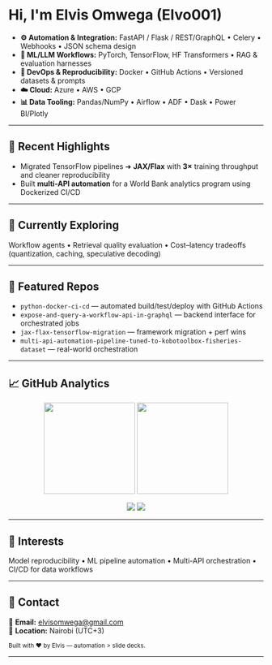 # Hi, I'm **Elvis Omwega** (Elvo001)

- **⚙️ Automation & Integration:** FastAPI / Flask / REST/GraphQL • Celery • Webhooks • JSON schema design  
- **🧠 ML/LLM Workflows:** PyTorch, TensorFlow, HF Transformers • RAG & evaluation harnesses  
- **🧪 DevOps & Reproducibility:** Docker • GitHub Actions • Versioned datasets & prompts  
- **☁️ Cloud:** Azure • AWS • GCP  
- **📊 Data Tooling:** Pandas/NumPy • Airflow • ADF • Dask • Power BI/Plotly  

---

## 🔭 Recent Highlights
- Migrated TensorFlow pipelines ➜ **JAX/Flax** with **3×** training throughput and cleaner reproducibility  
- Built **multi-API automation** for a World Bank analytics program using Dockerized CI/CD  

---

## 🧪 Currently Exploring
Workflow agents • Retrieval quality evaluation • Cost–latency tradeoffs (quantization, caching, speculative decoding)

---

## 📌 Featured Repos
- `python-docker-ci-cd` — automated build/test/deploy with GitHub Actions  
- `expose-and-query-a-workflow-api-in-graphql` — backend interface for orchestrated jobs  
- `jax-flax-tensorflow-migration` — framework migration + perf wins  
- `multi-api-automation-pipeline-tuned-to-kobotoolbox-fisheries-dataset` — real-world orchestration  

---

## 📈 GitHub Analytics

<p align="center">
  <img height="180em" src="https://github-readme-stats.vercel.app/api?username=Elvo001&show_icons=true&theme=tokyonight&hide_border=true&include_all_commits=true&count_private=true&hide=stars,issues,contribs" />
  <img height="180em" src="https://github-readme-stats.vercel.app/api/top-langs/?username=Elvo001&layout=compact&theme=tokyonight&hide_border=true&hide=jupyter%20notebook" />
</p>

<p align="center">
  <img src="https://github-profile-summary-cards.vercel.app/api/cards/profile-details?username=Elvo001&theme=tokyonight" />
  <img src="https://github-profile-summary-cards.vercel.app/api/cards/productive-time?username=Elvo001&theme=tokyonight&utcOffset=3" />
</p>

---

## 🧩 Interests
Model reproducibility • ML pipeline automation • Multi-API orchestration • CI/CD for data workflows

---

## 🤝 Contact
📧 **Email:** elvisomwega@gmail.com  
📍 **Location:** Nairobi (UTC+3)

<sub>Built with ❤️ by Elvis — automation > slide decks.</sub>



---



